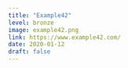 ```yaml
---
title: "Example42"
level: bronze
image: example42.png
link: https://www.example42.com/
date: 2020-01-12
draft: false
---
```



